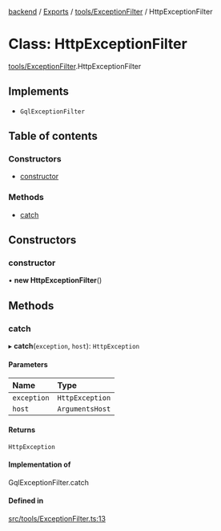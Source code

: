 [backend](../README.md) / [Exports](../modules.md) / [tools/ExceptionFilter](../modules/tools_ExceptionFilter.md) / HttpExceptionFilter

# Class: HttpExceptionFilter

[tools/ExceptionFilter](../modules/tools_ExceptionFilter.md).HttpExceptionFilter

## Implements

- `GqlExceptionFilter`

## Table of contents

### Constructors

- [constructor](tools_ExceptionFilter.HttpExceptionFilter.md#constructor)

### Methods

- [catch](tools_ExceptionFilter.HttpExceptionFilter.md#catch)

## Constructors

### constructor

• **new HttpExceptionFilter**()

## Methods

### catch

▸ **catch**(`exception`, `host`): `HttpException`

#### Parameters

| Name | Type |
| :------ | :------ |
| `exception` | `HttpException` |
| `host` | `ArgumentsHost` |

#### Returns

`HttpException`

#### Implementation of

GqlExceptionFilter.catch

#### Defined in

[src/tools/ExceptionFilter.ts:13](https://github.com/GQDeltex/ft_transcendence/blob/fdce073/backend/src/tools/ExceptionFilter.ts#L13)
